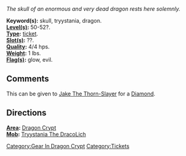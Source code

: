 *The skull of an enormous and very dead dragon rests here solemnly.*

**Keyword(s):** skull, tryystania, dragon.  
**[Level(s)](Object_Level.md "wikilink"):** 50-52?.  
**[Type](:Category:_Object_Types.md "wikilink"):**
[ticket](:Category:_Object_Types.md "wikilink").  
**[Slot(s)](Object_Slots.md "wikilink"):** ??.  
**[Quality](Object_Quality.md "wikilink"):** 4/4 hps.  
**[Weight](Object_Weight.md "wikilink"):** 1 lbs.  
**[Flag(s)](:Category:_Object_Flags.md "wikilink"):** glow, evil.  

## Comments

This can be given to [Jake The
Thorn-Slayer](Jake_The_Thorn-Slayer "wikilink") for a
[Diamond](Diamond "wikilink").

## Directions

**[Area](:Category:Areas.md "wikilink"):** [Dragon
Crypt](:Category:Dragon_Crypt.md "wikilink")  
**[Mob](:Category:Mobs.md "wikilink"):** [Tryystania The
DracoLich](Tryystania_The_DracoLich "wikilink")

[Category:Gear In Dragon
Crypt](Category:Gear_In_Dragon_Crypt "wikilink")
[Category:Tickets](Category:Tickets "wikilink")

